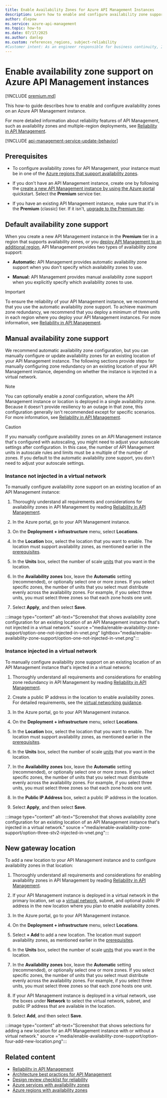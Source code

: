 ```yaml
---
title: Enable Availability Zones for Azure API Management Instances
description: Learn how to enable and configure availability zone support on your Premium tier Azure API Management instances to help ensure reliability.
author: dlepow 
ms.service: azure-api-management
ms.topic: how-to
ms.date: 07/17/2025
ms.author: danlep
ms.custom: references_regions, subject-reliability
#Customer intent: As an engineer responsible for business continuity, I want to learn how to enable zone redundancy for my Azure API Management instances. 
---
```


# Enable availability zone support on Azure API Management instances

[!INCLUDE [premium.md](../../includes/api-management-availability-premium.md)]

This how-to guide describes how to enable and configure availability zones on an Azure API Management instance.

For more detailed information about reliability features of API Management, such as availability zones and multiple-region deployments, see [Reliability in API Management](../reliability/reliability-api-management.md).

[!INCLUDE [api-management-service-update-behavior](../../includes/api-management-service-update-behavior.md)]

## Prerequisites

* To configure availability zones for API Management, your instance must be in one of the [Azure regions that support availability zones](../reliability/regions-list.md).

* If you don't have an API Management instance, create one by following the [create a new API Management instance by using the Azure portal](../api-management/get-started-create-service-instance.md) quickstart. Select the **Premium** service tier.

* If you have an existing API Management instance, make sure that it's in the **Premium** (classic) tier. If it isn't, [upgrade to the Premium tier](../api-management/upgrade-and-scale.md#change-your-api-management-service-tier).

## Default availability zone support

When you create a new API Management instance in the **Premium** tier in a region that supports availability zones, or you [deploy API Management to an additional region](api-management-howto-deploy-multi-region.md), API Management provides two types of availability zone support:

- **Automatic:** API Management provides automatic availability zone support when you don't specify which availability zones to use.

- **Manual:** API Management provides manual availability zone support when you explicitly specify which availability zones to use.

> [!IMPORTANT]
> To ensure the reliability of your API Management instance, we recommend that you use the automatic availability zone support. To achieve maximum zone redundancy, we recommend that you deploy a minimum of three units in each region where you deploy your API Management instances. For more information, see [Reliability in API Management](../reliability/reliability-api-management.md).

## Manual availability zone support

We recommend automatic availability zone configuration, but you can manually configure or update availability zones for an existing location of your API Management instance. The following sections provide steps for manually configuring zone redundancy on an existing location of your API Management instance, depending on whether the instance is injected in a virtual network.

> [!NOTE]
> You can optionally enable a *zonal* configuration, where the API Management instance or location is deployed in a single availability zone. Because it doesn't provide resiliency to an outage in that zone, this configuration generally isn't recommended except for specific scenarios. For more information, see [Reliability in API Management](../reliability/reliability-api-management.md).

> [!CAUTION]
> If you manually configure availability zones on an API Management instance that's configured with autoscaling, you might need to adjust your autoscale settings after configuration. In this case, the number of API Management units in autoscale rules and limits must be a multiple of the number of zones. If you default to the automatic availability zone support, you don't need to adjust your autoscale settings. 

### Instance not injected in a virtual network

To manually configure availability zone support on an existing location of an API Management instance:

1. Thoroughly understand all requirements and considerations for availability zones in API Management by reading [Reliability in API Management](../reliability/reliability-api-management.md).

1. In the Azure portal, go to your API Management instance.

1. On the **Deployment + infrastructure** menu, select **Locations**.

1. In the **Location** box, select the location that you want to enable. The location must support availability zones, as mentioned earlier in the [prerequisites](#prerequisites).

1. In the **Units** box, select the number of scale [units](../api-management/upgrade-and-scale.md) that you want in the location.

1. In the **Availability zones** box, leave the **Automatic** setting (recommended), or optionally select one or more zones. If you select specific zones, the number of units that you select must distribute evenly across the availability zones. For example, if you select three units, you must select three zones so that each zone hosts one unit. 

1. Select **Apply**, and then select **Save**.

:::image type="content" alt-text="Screenshot that shows availability zone configuration for an existing location of an API Management instance that's not injected in a virtual network." source ="media/enable-availability-zone-support/option-one-not-injected-in-vnet.png" lightbox="media/enable-availability-zone-support/option-one-not-injected-in-vnet.png":::

### Instance injected in a virtual network

To manually configure availability zone support on an existing location of an API Management instance that's injected in a virtual network:

1. Thoroughly understand all requirements and considerations for enabling zone redundancy in API Management by reading [Reliability in API Management](../reliability/reliability-api-management.md).

1. Create a public IP address in the location to enable availability zones. For detailed requirements, see the [virtual networking guidance](../api-management/api-management-using-with-vnet.md?tabs=stv2#prerequisites).

1. In the Azure portal, go to your API Management instance.

1. On the **Deployment + infrastructure** menu, select **Locations**.

1. In the **Location** box, select the location that you want to enable. The location must support availability zones, as mentioned earlier in the [prerequisites](#prerequisites).

1. In the **Units** box, select the number of scale [units](../api-management/upgrade-and-scale.md) that you want in the location.

1. In the **Availability zones** box, leave the **Automatic** setting (recommended), or optionally select one or more zones. If you select specific zones, the number of units that you select must distribute evenly across the availability zones. For example, if you select three units, you must select three zones so that each zone hosts one unit.

1. In the **Public IP Address** box, select a public IP address in the location.

1. Select **Apply**, and then select **Save**.

:::image type="content" alt-text="Screenshot that shows availability zone configuration for an existing location of an API Management instance that's injected in a virtual network." source ="media/enable-availability-zone-support/option-three-stv2-injected-in-vnet.png":::

## New gateway location

To add a new location to your API Management instance and to configure availability zones in that location:

1. Thoroughly understand all requirements and considerations for enabling availability zones in API Management by reading [Reliability in API Management](../reliability/reliability-api-management.md).

1. If your API Management instance is deployed in a virtual network in the primary location, set up a [virtual network](../api-management/api-management-using-with-vnet.md), subnet, and optional public IP address in the new location where you plan to enable availability zones.

1. In the Azure portal, go to your API Management instance.

1. On the **Deployment + infrastructure** menu, select **Locations**.

1. Select **+ Add** to add a new location. The location must support availability zones, as mentioned earlier in the [prerequisites](#prerequisites).

1. In the **Units** box, select the number of scale [units](../api-management/upgrade-and-scale.md) that you want in the location.

1. In the **Availability zones** box, leave the **Automatic** setting (recommended), or optionally select one or more zones. If you select specific zones, the number of units that you select must distribute evenly across the availability zones. For example, if you select three units, you must select three zones so that each zone hosts one unit.

1. If your API Management instance is deployed in a virtual network, use the boxes under **Network** to select the virtual network, subnet, and public IP address that are available in the location.

1. Select **Add**, and then select **Save**.

:::image type="content" alt-text="Screenshot that shows selections for adding a new location for an API Management instance with or without a virtual network." source ="media/enable-availability-zone-support/option-four-add-new-location.png":::

## Related content

- [Reliability in API Management](../reliability/reliability-api-management.md)
- [Architecture best practices for API Management](/azure/well-architected/service-guides/azure-api-management)
- [Design review checklist for reliability](/azure/well-architected/reliability/checklist)
- [Azure services with availability zones](../reliability/availability-zones-service-support.md)
- [Azure regions with availability zones](../reliability/regions-list.md)

